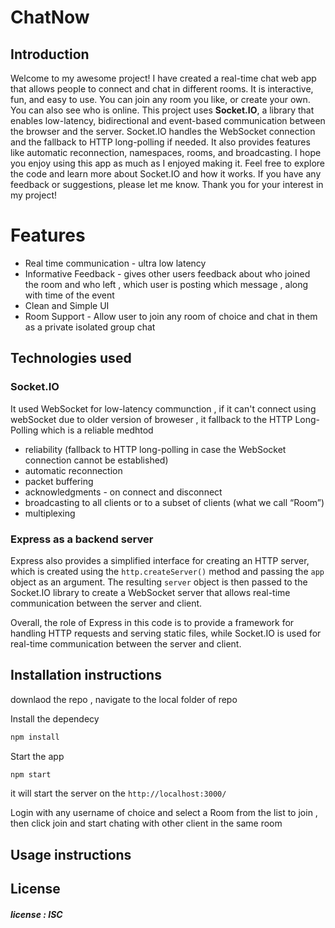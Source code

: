 # ChatNow

## Introduction

Welcome to my awesome project! I have created a real-time chat web app that allows people to connect and chat in different rooms. It is interactive, fun, and easy to use. You can join any room you like, or create your own. You can also see who is online.
This project uses **Socket.IO**, a library that enables low-latency, bidirectional and event-based communication between the browser and the server. Socket.IO handles the WebSocket connection and the fallback to HTTP long-polling if needed. It also provides features like automatic reconnection, namespaces, rooms, and broadcasting.
I hope you enjoy using this app as much as I enjoyed making it. Feel free to explore the code and learn more about Socket.IO and how it works. If you have any feedback or suggestions, please let me know. Thank you for your interest in my project!

# Features

- Real time communication - ultra low latency 
- Informative Feedback - gives other users feedback about who joined the room and who left , which user is posting which message , along with time of the event 
- Clean and Simple UI 
- Room Support - Allow user to join any room of choice and chat in them as a private isolated group chat 

## Technologies used

### Socket.IO  
It used WebSocket for low-latency communction , if it can't connect using webSocket due to older version of broweser , it fallback to the HTTP Long-Polling which is a reliable medhtod 
-   reliability (fallback to HTTP long-polling in case the WebSocket connection cannot be established)
-   automatic reconnection
-   packet buffering
-   acknowledgments - on connect and disconnect 
-   broadcasting to all clients or to a subset of clients (what we call “Room”)
-   multiplexing

### Express as a backend server 
Express also provides a simplified interface for creating an HTTP server, which is created using the `http.createServer()` method and passing the `app` object as an argument. The resulting `server` object is then passed to the Socket.IO library to create a WebSocket server that allows real-time communication between the server and client.

Overall, the role of Express in this code is to provide a framework for handling HTTP requests and serving static files, while Socket.IO is used for real-time communication between the server and client.


## Installation instructions

downlaod the repo , navigate to the local folder of repo 

Install the dependecy 
```Bash
npm install 
```

Start the app 
```Bash
npm start 
```

it will start the server on the `http://localhost:3000/`

Login with any username of choice and select a Room from the list to join , then click join and start chating with other client in the same room

## Usage instructions



## License
##### license : ISC
